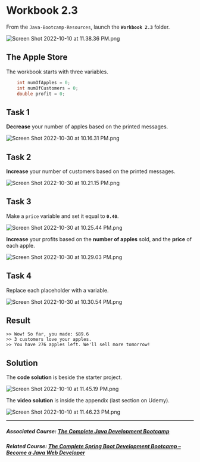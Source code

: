 # Workbook 2.3

From the `Java-Bootcamp-Resources`, launch the **`Workbook 2.3`** folder.

![Screen Shot 2022-10-10 at 11.38.36 PM.png](https://firebasestorage.googleapis.com/v0/b/learnthepart-75aed.appspot.com/o/images%2F7ac7a637-9417-4ea4-a2ca-2b09e22a2292?alt=media&token=dfc582ab-612f-4ae8-bfaf-b15b613fde02)

## The Apple Store
The workbook starts with three variables.

```java
    int numOfApples = 0;
    int numOfCustomers = 0;
    double profit = 0;
```

## **Task 1**

**Decrease** your number of apples based on the printed messages.

![Screen Shot 2022-10-30 at 10.16.31 PM.png](https://firebasestorage.googleapis.com/v0/b/learnthepart-75aed.appspot.com/o/images%2Fd147c705-e2e7-45d7-8f0e-f9e526a93fa3?alt=media&token=f23a9579-f988-4c29-a169-df0006c9acfd)

## **Task 2**

**Increase** your number of customers based on the printed messages.

![Screen Shot 2022-10-30 at 10.21.15 PM.png](https://firebasestorage.googleapis.com/v0/b/learnthepart-75aed.appspot.com/o/images%2F0ce7206e-3aed-4626-a334-02c2b8080161?alt=media&token=789c499c-388e-410b-9b58-2d7d36ec47b9)

## Task 3

Make a `price` variable and set it equal to **`0.40`**.

![Screen Shot 2022-10-30 at 10.25.44 PM.png](https://firebasestorage.googleapis.com/v0/b/learnthepart-75aed.appspot.com/o/images%2Ff47dbee0-5be3-44e6-8e66-fc85468dc2fd?alt=media&token=88bc2e1c-4861-43cc-8e69-d78811768e63)

**Increase** your profits based on the **number of apples** sold, and the **price** of each apple.

![Screen Shot 2022-10-30 at 10.29.03 PM.png](https://firebasestorage.googleapis.com/v0/b/learnthepart-75aed.appspot.com/o/images%2F33fd5ef7-f162-41fb-ad64-3055c518aa0f?alt=media&token=d5c29308-66c6-4461-be56-be89589ca3e7)

## **Task 4**

Replace each placeholder with a variable.

![Screen Shot 2022-10-30 at 10.30.54 PM.png](https://firebasestorage.googleapis.com/v0/b/learnthepart-75aed.appspot.com/o/images%2Fcec281d7-67ba-43a5-a90f-846f7d7a7cda?alt=media&token=65a4451b-4b09-44eb-a57d-e78578004305)

## Result
```
>> Wow! So far, you made: $89.6
>> 3 customers love your apples.
>> You have 276 apples left. We'll sell more tomorrow!
```
## Solution

The **code solution** is beside the starter project.

![Screen Shot 2022-10-10 at 11.45.19 PM.png](https://firebasestorage.googleapis.com/v0/b/learnthepart-75aed.appspot.com/o/images%2F6335f946-e041-4ec4-a9a3-63506cc31db3?alt=media&token=14a2193b-84f2-428e-a0eb-63434ba0cfb2)

The **video solution** is inside the appendix (last section on Udemy).

![Screen Shot 2022-10-10 at 11.46.23 PM.png](https://firebasestorage.googleapis.com/v0/b/learnthepart-75aed.appspot.com/o/images%2F1cc87304-986d-4158-8a78-eba79b0138cd?alt=media&token=3151f5c4-9c0c-4a11-a43a-ed0516c754aa)

-------

##### Associated Course: [The Complete Java Development Bootcamp](https://udemy-redirect-app.herokuapp.com/java)
##### Related Course: [The Complete Spring Boot Development Bootcamp – Become a Java Web Developer](https://udemy-redirect-app.herokuapp.com/spring)